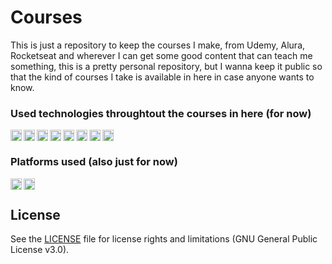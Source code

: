 # Courses

This is just a repository to keep the courses I make, from Udemy, Alura, Rocketseat and wherever I can get some good content that can teach me something, this is a pretty personal repository, but I wanna keep it public so that the kind of courses I take is available in here in case anyone wants to know.

### Used technologies throughtout the courses in here (for now)
[<img alt="Python" width="18px" src="https://www.python.org/static/favicon.ico" />](https://www.python.org/)
[<img align="left" alt="Pandas" width="18px" src="https://pandas.pydata.org/static/img/favicon.ico" />](https://pandas.pydata.org)
[<img align="left" alt="Numpy" width="18px" src="https://numpy.org/images/favicon.png" />](https://numpy.org)
[<img align="left" alt="MatPlotLib" width="18px" src="https://matplotlib.org/_static/favicon.ico" />](https://matplotlib.org)
[<img align="left" alt="Seaborn" width="18px" src="https://seaborn.pydata.org/_static/favicon.ico?v=0.11.0" />](https://seaborn.pydata.org)
[<img align="left" alt="Scipy" width="18px" src="https://img2.gratispng.com/20180515/wlq/kisspng-scipy-numpy-python-scikit-learn-pip-5afac9ed390699.7554647915263851332336.jpg" />](https://www.scipy.org)
[<img align="left" alt="Scipy" width="18px" src="https://upload.wikimedia.org/wikipedia/commons/thumb/9/99/Unofficial_JavaScript_logo_2.svg/512px-Unofficial_JavaScript_logo_2.svg.png" />](https://developer.mozilla.org/en-US/)
[<img align="left" alt="Scipy" width="18px" src="https://colab.research.google.com/img/colab_favicon_256px.png" />](https://colab.research.google.com)


### Platforms used (also just for now)
[<img align="left" alt="Scipy" width="18px" src="https://www.alura.com.br/favicon.ico" />](alura.com.br) 
[<img align="left" alt="Scipy" width="18px" src="https://rocketseat.com.br/favicon.ico" />](https://rocketseat.com.br)
<br>


## License

See the [LICENSE](https://github.com/ArantesJoao/pearson-correlation-notebok/blob/master/LICENSE.md) file for license rights and limitations (GNU General Public License v3.0).

